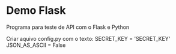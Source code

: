# Demo Flask

Programa para teste de API com o Flask e Python

Criar aquivo config.py com o texto:
SECRET_KEY = 'SECRET_KEY'
JSON_AS_ASCII = False